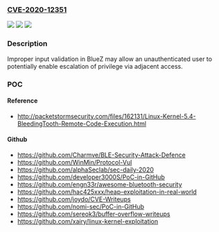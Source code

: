 ### [CVE-2020-12351](https://cve.mitre.org/cgi-bin/cvename.cgi?name=CVE-2020-12351)
![](https://img.shields.io/static/v1?label=Product&message=BlueZ&color=blue)
![](https://img.shields.io/static/v1?label=Version&message=n%2Fa&color=blue)
![](https://img.shields.io/static/v1?label=Vulnerability&message=escalation%20of%20privilege&color=brighgreen)

### Description

Improper input validation in BlueZ may allow an unauthenticated user to potentially enable escalation of privilege via adjacent access.

### POC

#### Reference
- http://packetstormsecurity.com/files/162131/Linux-Kernel-5.4-BleedingTooth-Remote-Code-Execution.html

#### Github
- https://github.com/Charmve/BLE-Security-Attack-Defence
- https://github.com/WinMin/Protocol-Vul
- https://github.com/alphaSeclab/sec-daily-2020
- https://github.com/developer3000S/PoC-in-GitHub
- https://github.com/engn33r/awesome-bluetooth-security
- https://github.com/hac425xxx/heap-exploitation-in-real-world
- https://github.com/joydo/CVE-Writeups
- https://github.com/nomi-sec/PoC-in-GitHub
- https://github.com/sereok3/buffer-overflow-writeups
- https://github.com/xairy/linux-kernel-exploitation

